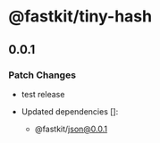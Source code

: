 # @fastkit/tiny-hash

## 0.0.1

### Patch Changes

- test release

- Updated dependencies []:
  - @fastkit/json@0.0.1
